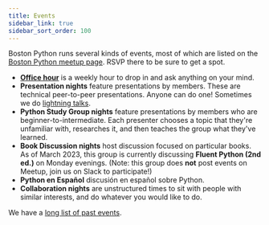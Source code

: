 ```yaml
---
title: Events
sidebar_link: true
sidebar_sort_order: 100
---
```


Boston Python runs several kinds of events, most of which are listed on the [Boston Python meetup page](http://bostonpython.com). RSVP there to be sure to get a spot.

- [**Office hour**](officehour.md) is a weekly hour to drop in and ask anything on your mind.
- **Presentation nights** feature presentations by members.  These are technical peer-to-peer presentations.  Anyone can do one!  Sometimes we do [lightning talks](lightning.md).
- **Python Study Group nights** feature presentations by members who are beginner-to-intermediate. Each presenter chooses a topic that they're unfamiliar with, researches it, and then teaches the group what they've learned.
- **Book Discussion nights** host discussion focused on particular books. As of March 2023, this group is currently discussing **Fluent Python (2nd ed.)** on Monday evenings. (Note: this group does **not** post events on Meetup, join us on Slack to participate!)
- **Python en Español** discusión en español sobre Python.
- **Collaboration nights** are unstructured times to sit with people with similar interests, and do whatever you would like to do.

We have a [long list of past events](past-events/index.md).
